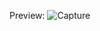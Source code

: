 Preview:
![Capture](https://user-images.githubusercontent.com/64840882/203009824-e4de7fd7-c48f-417a-8277-d45226f0eab0.PNG)
